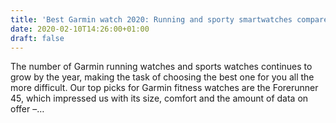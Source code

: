 ```yaml
---
title: 'Best Garmin watch 2020: Running and sporty smartwatches compared'
date: 2020-02-10T14:26:00+01:00
draft: false
---
```


The number of Garmin running watches and sports watches continues to grow by the year, making the task of choosing the best one for you all the more difficult. Our top picks for Garmin fitness watches are the Forerunner 45, which impressed us with its size, comfort and the amount of data on offer –…